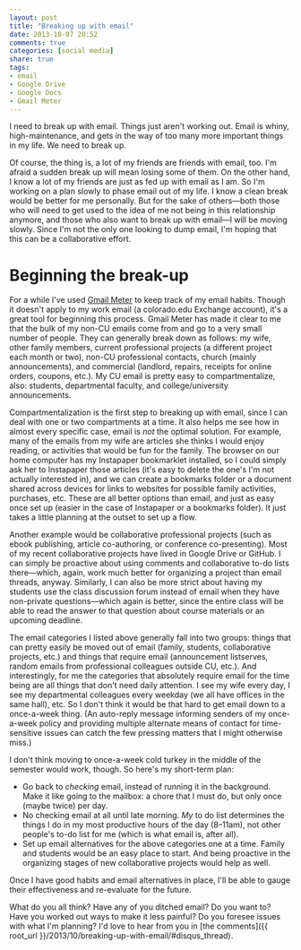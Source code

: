```yaml
---
layout: post
title: "Breaking up with email"
date: 2013-10-07 20:52
comments: true
categories: [social media]
share: true
tags:
- email  
- Google Drive  
- Google Docs  
- Gmail Meter
---
```


I need to break up with email. Things just aren't working out. Email is whiny, high-maintenance, and gets in the way of too many more important things in my life. We need to break up.

Of course, the thing is, a lot of my friends are friends with email, too. I'm afraid a sudden break up will mean losing some of them. On the other hand, I know a lot of my friends are just as fed up with email as I am. So I'm working on a plan slowly to phase email out of my life. I know a clean break would be better for me personally. But for the sake of others—both those who will need to get used to the idea of me not being in this relationship anymore, and those who also want to break up with email—I will be moving slowly. Since I'm not the only one looking to dump email, I'm hoping that this can be a collaborative effort.

# Beginning the break-up #

For a while I've used [Gmail Meter](http://gmailmeter.com/) to keep track of my email habits. Though it doesn't apply to my work email (a colorado.edu Exchange account), it's a great tool for beginning this process. Gmail Meter has made it clear to me that the bulk of my non-CU emails come from and go to a very small number of people. They can generally break down as follows: my wife, other family members, current professional projects (a different project each month or two), non-CU professional contacts, church (mainly announcements), and commercial (landlord, repairs, receipts for online orders, coupons, etc.). My CU email is pretty easy to compartmentalize, also: students, departmental faculty, and college/university announcements.

Compartmentalization is the first step to breaking up with email, since I can deal with one or two compartments at a time. It also helps me see how in almost every specific case, email is *not* the optimal solution. For example, many of the emails from my wife are articles she thinks I would enjoy reading, or activities that would be fun for the family. The browser on our home computer has my Instapaper bookmarklet installed, so I could simply ask her to Instapaper those articles (it's easy to delete the one's I'm not actually interested in), and we can create a bookmarks folder or a document shared across devices for links to websites for possible family activities, purchases, etc. These are all better options than email, and just as easy once set up (easier in the case of Instapaper or a bookmarks folder). It just takes a little planning at the outset to set up a flow.

Another example would be collaborative professional projects (such as ebook publishing, article co-authoring, or conference co-presenting). Most of my recent collaborative projects have lived in Google Drive or GitHub. I can simply be proactive about using comments and collaborative to-do lists there—which, again, work much better for organizing a project than email threads, anyway. Similarly, I can also be more strict about having my students use the class discussion forum instead of email when they have non-private questions—which again is better, since the entire class will be able to read the answer to that question about course materials or an upcoming deadline.

The email categories I listed above generally fall into two groups: things that can pretty easily be moved out of email (family, students, collaborative projects, etc.) and things that require email (announcement listserves, random emails from professional colleagues outside CU, etc.). And interestingly, for me the categories that absolutely require email for the time being are all things that don't need daily attention. I see my wife every day, I see my departmental colleagues every weekday (we all have offices in the same hall), etc. So I don't think it would be that hard to get email down to a once-a-week thing. (An auto-reply message informing senders of my once-a-week policy and providing multiple alternate means of contact for time-sensitive issues can catch the few pressing matters that I might otherwise miss.)

I don't think moving to once-a-week cold turkey in the middle of the semester would work, though. So here's my short-term plan:

- Go back to *checking* email, instead of running it in the background. Make it like going to the mailbox: a chore that I must do, but only once (maybe twice) per day.  
- No checking email at all until late morning. *My* to do list determines the things I do in my most productive hours of the day (8–11am), not other people's to-do list for me (which is what email is, after all).  
- Set up email alternatives for the above categories one at a time. Family and students would be an easy place to start. And being proactive in the organizing stages of new collaborative projects would help as well.

Once I have good habits and email alternatives in place, I'll be able to gauge their effectiveness and re-evaluate for the future.

What do you all think? Have any of you ditched email? Do you want to? Have you worked out ways to make it less painful? Do you foresee issues with what I'm planning? I'd love to hear from you in [the comments]({{ root_url }}/2013/10/breaking-up-with-email/#disqus_thread).
